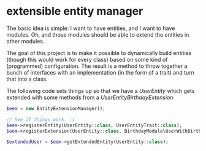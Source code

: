# extensible entity manager
The basic idea is simple: I want to have entities, and I want to have modules. Oh, and those modules should be able to extend the entities in other modules.

The goal of this project is to make it possible to dynamically build entities (though this would work for every class) based on some kind of (programmed) configuration.
The result is a method to throw together a bunch of interfaces with an implementation (in the form of a trait) and turn that into a class.

The following code sets things up so that we have a *UserEntity* which gets extended with some methods from a *UserEntityBirthdayExtension*

```php
$eem = new EntityExtensionManager();

// See if things work. :)
$eem->registerEntity(UserEntity::class, UserEntityTrait::class);
$eem->registerExtension(UserEntity::class, BirthdayModule\UserWithBirthdayEntity::class, BirthdayModule\UserWithBirthdayEntityTrait::class);

$extendedUser = $eem->getExtendedEntity(UserEntity::class);
```